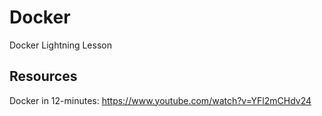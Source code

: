 # Docker
Docker Lightning Lesson





## Resources
Docker in 12-minutes: https://www.youtube.com/watch?v=YFl2mCHdv24
